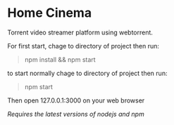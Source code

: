 # Home Cinema

Torrent video streamer platform using webtorrent. 

For first start, chage to directory of project then run:
> npm install &&  npm start

to start normally chage to directory of project then run:
> npm start

Then open 127.0.0.1:3000 on your web browser

_Requires the latest versions of nodejs and npm_
